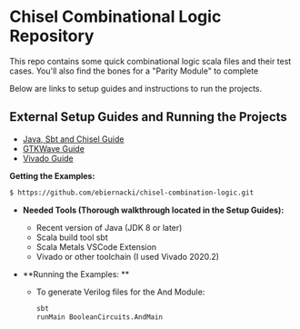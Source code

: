 # Chisel Combinational Logic Repository
This repo contains some quick combinational logic scala files and their test cases. You'll also find the bones for a "Parity Module" to complete

Below are links to setup guides and instructions to run the projects. 

## External Setup Guides and Running the Projects

- [Java, Sbt and Chisel Guide](https://docs.google.com/document/d/13pX-4cFuGuj_i7VRhmksyf7YL6-qXiF8-O9J9m_yVfI/edit?usp=sharing)
- [GTKWave Guide](https://docs.google.com/document/d/1-muYy8XSGP4EbMIbLuwTEscIj1UC-u8HU5glcBpIFUo/edit?usp=sharing)
- [Vivado Guide](https://docs.google.com/document/d/1O-y1rnS1V_Bjyc2GwYd9C6Gq1IsqVcxacy2lTD6tHME/edit?usp=sharing)


**Getting the Examples:**
```bash
$ https://github.com/ebiernacki/chisel-combination-logic.git 
```

- **Needed Tools (Thorough walkthrough located in the Setup Guides):**
    - Recent version of Java (JDK 8 or later)
    - Scala build tool sbt
    - Scala Metals VSCode Extension
    - Vivado or other toolchain (I used Vivado 2020.2)


- **Running the Examples: **
    - To generate Verilog files for the And Module:
        ```bash
        sbt
        runMain BooleanCircuits.AndMain
        ```





